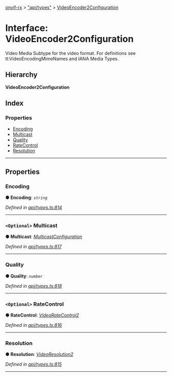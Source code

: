 [onvif-rx](../README.md) > ["api/types"](../modules/_api_types_.md) > [VideoEncoder2Configuration](../interfaces/_api_types_.videoencoder2configuration.md)

# Interface: VideoEncoder2Configuration

Video Media Subtype for the video format. For definitions see tt:VideoEncodingMimeNames and IANA Media Types.

## Hierarchy

**VideoEncoder2Configuration**

## Index

### Properties

* [Encoding](_api_types_.videoencoder2configuration.md#encoding)
* [Multicast](_api_types_.videoencoder2configuration.md#multicast)
* [Quality](_api_types_.videoencoder2configuration.md#quality)
* [RateControl](_api_types_.videoencoder2configuration.md#ratecontrol)
* [Resolution](_api_types_.videoencoder2configuration.md#resolution)

---

## Properties

<a id="encoding"></a>

###  Encoding

**● Encoding**: *`string`*

*Defined in [api/types.ts:814](https://github.com/patrickmichalina/onvif-rx/blob/f117e44/src/api/types.ts#L814)*

___
<a id="multicast"></a>

### `<Optional>` Multicast

**● Multicast**: *[MulticastConfiguration](_api_types_.multicastconfiguration.md)*

*Defined in [api/types.ts:817](https://github.com/patrickmichalina/onvif-rx/blob/f117e44/src/api/types.ts#L817)*

___
<a id="quality"></a>

###  Quality

**● Quality**: *`number`*

*Defined in [api/types.ts:818](https://github.com/patrickmichalina/onvif-rx/blob/f117e44/src/api/types.ts#L818)*

___
<a id="ratecontrol"></a>

### `<Optional>` RateControl

**● RateControl**: *[VideoRateControl2](_api_types_.videoratecontrol2.md)*

*Defined in [api/types.ts:816](https://github.com/patrickmichalina/onvif-rx/blob/f117e44/src/api/types.ts#L816)*

___
<a id="resolution"></a>

###  Resolution

**● Resolution**: *[VideoResolution2](_api_types_.videoresolution2.md)*

*Defined in [api/types.ts:815](https://github.com/patrickmichalina/onvif-rx/blob/f117e44/src/api/types.ts#L815)*

___

